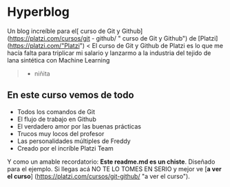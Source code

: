 # Hyperblog
Un blog increíble para el[ curso de Git y Github] (https://platzi.com/cursos/git - github/ " curso de Git y Github") de [Platzi] (https://platzi.com/"Platzi")
< El curso de Git y Github de Platzi es lo que me hacía falta para triplicar mi salario y lanzarmo a la industria del tejido de lana sintética con Machine Learning
> - niñita

## En este curso vemos de todo
* Todos los comandos de Git
* El flujo de trabajo en Github
* El verdadero amor por las buenas prácticas
* Trucos muy locos del profesor
* Las personalidades múltiples de Freddy
* Creado por el incríble Platzi Team

Y como un amable recordatorio: **Este readme.md es un chiste**. Diseñado para el ejemplo. Si llegas acá NO TE LO TOMES EN SERIO y mejor ve [**a ver el curso**] (https://platzi.com/cursos/git-github/ "a ver el curso").

